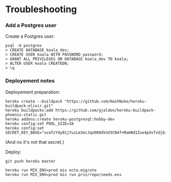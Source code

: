 # Troubleshooting

### Add a Postgres user

Create a Postgres user:
```
psql -U postgres
> CREATE DATABASE koala_dev;
> CREATE USER koala WITH PASSWORD password;
> GRANT ALL PRIVILEGES ON DATABASE koala_dev TO koala;
> ALTER USER koala CREATEDB;
> \q
```

### Deployement notes

Deployement preparation:
```
heroku create --buildpack "https://github.com/HashNuke/heroku-buildpack-elixir.git"
heroku buildpacks:add https://github.com/gjaldon/heroku-buildpack-phoenix-static.git
heroku addons:create heroku-postgresql:hobby-dev
heroku config:set POOL_SIZE=18
heroku config:set SECRET_KEY_BASE="xvafzY4y01jYuzLm3ecJqo008dVnU3CN4f+MamNd1Zue4pXvfvUjbiXT8akaIF53"
```

(And no it's not that secret.)

Deploy:
```
git push heroku master
```

```
heroku run MIX_ENV=prod mix ecto.migrate
heroku run MIX_ENV=prod mix run priv/repo/seeds.exs
```
